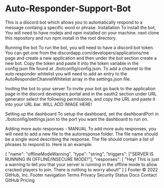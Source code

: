 # Auto-Responder-Support-Bot

This is a discord bot which allows you to automatically respond to a message containg a specific word or phrase.
Installation
To install the bot, You will need to have nodejs and npm installed on your machine. next clone this repository and run npm install in the root directory.

Running the bot
To run the bot, you will need to have a discord bot token. You can get one from the discordapp.com/developers/applications/me page and create a new application and then under the bot section create a new bot. Copy the token and paste it into the token variable in the config.json file found at ./botconfig/config.json.
To add a channel to the auto responder whitelist you will need to add an entry to the AutoResponderChannelWhitelist array in the settings.json file.

Inviting the bot to your server
To invite your bot go back to the application page in the discord developers portal and in the oauth2 section under URL generator select the following permissions, and copy the URL and paste it into your URL bar. WILL ADD IMAGE HERE!

Setting up the dashboard
To setup the dashboard, set the dashboardPort in ./botconfig/settings.json to the port you want the dashboard to run on.

Adding more auto responses - MANUAL
To add more auto responses, you will need to add a new file to the autoresponse folder. The file name should be a single word describing the response. The file should contain a list of phrases to respond to. Here is an example:

{
  "name": "offlineModeWarning",
  "type": "string",
  "triggers": ["SERVER IS RUNNING IN OFFLINE/INSECURE MODE!"],
  "responses": [
    "Hey! This is just a warning to tell you that your server is running in the offline mode to allow cracked players to join. There is nothing to worry about!"
  ]
}
Footer
© 2022 GitHub, Inc.
Footer navigation
Terms
Privacy
Security
Status
Docs
Contact GitHub
Pricing
